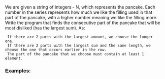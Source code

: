 We are given a string of integers - N, which represents the pancake. Each number in the series represents how much we like the filling used in that part of the pancake, with a higher number meaning we like the filling more. Write the program that finds the consecutive part of the pancake that will be most disliked (has the largest sum). As:

     If there are 2 parts with the largest amount, we choose the longer one.
     If there are 2 parts with the largest sum and the same length, we choose the one that occurs earlier in the row.
     The part of the pancake that we choose must contain at least 1 element.

### Examples:

